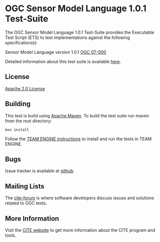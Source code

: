 # OGC Sensor Model Language 1.0.1 Test-Suite

The OGC Sensor Model Language 1.0.1 Test-Suite provides the Executable Test Script (ETS) to test implementations against the following specification(s):

Sensor Model Language version 1.0.1 [OGC 07-000](http://portal.opengeospatial.org/files/?artifact_id=21273)

Detailed information about this test suite is available [here]( http://htmlpreview.github.com/?https://github.com/opengeospatial/ets-sensorml10/blob/master/src/main/web/index.html).

## License

[Apache 2.0 License](LICENSE.md)

## Building

This test is build using [Apache Maven](http://maven.apache.org/). To 
build the test suite run maven from the root directory:

```
mvn install
```

Follow the [TEAM ENGINE instructions](http://opengeospatial.github.io/teamengine/installation.html) to install and run the tests in TEAM ENGINE.
     

## Bugs

Issue tracker is available at [github](https://github.com/opengeospatial/ets-sensorml10/issues).

## Mailing Lists

The [cite-forum](http://cite.opengeospatial.org/forum) is where software developers discuss issues and solutions related to OGC tests. 

## More Information

Visit the [CITE website](http://cite.opengeospatial.org/) to get more information about the CITE program and tools.

